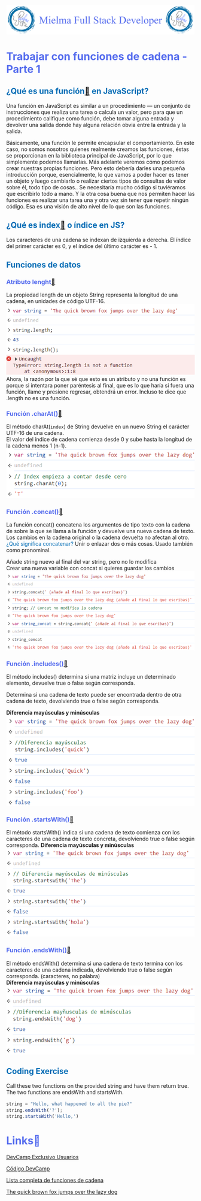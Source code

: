 ![Logo Mielma](Logo/Logo_Encabezado.png)

# <b><font color="#556CEE">Trabajar con funciones de cadena - Parte 1</font></b>

## <b><font color="#006cb5">¿Qué es una función[🔗](https://developer.mozilla.org/es/docs/Web/JavaScript/Guide/Functions) en JavaScript?</font></b>
Una función en JavaScript es similar a un procedimiento — un conjunto de instrucciones que realiza una tarea o calcula un valor, pero para que un procedimiento califique como función, debe tomar alguna entrada y devolver una salida donde hay alguna relación obvia entre la entrada y la salida.

Básicamente, una función le permite encapsular el comportamiento. En este caso, no somos nosotros quienes realmente creamos las funciones, éstas se proporcionan en la biblioteca principal de JavaScript, por lo que simplemente podemos llamarlas. Más adelante veremos cómo podemos crear nuestras propias funciones. Pero esto debería darles una pequeña introducción porque, esencialmente, lo que vamos a poder hacer es tener un objeto y luego cambiarlo o realizar ciertos tipos de consultas de valor sobre él, todo tipo de cosas..
Se necesitaría mucho código si tuviéramos que escribirlo todo a mano. Y la otra cosa buena que nos permiten hacer las funciones es realizar una tarea una y otra vez sin tener que repetir ningún código. Esa es una visión de alto nivel de lo que son las funciones.
## <b><font color="#006cb5">¿Qué es index[🔗](https://developer.mozilla.org/es/docs/Web/JavaScript/Reference/Global_Objects/String/indexOf#descripci%C3%B3n) o índice en JS?</font></b>
Los caracteres de una cadena se indexan de izquierda a derecha. El índice del primer carácter es 0, y el índice del último carácter es - 1.

## <b><font color="#006cb5">Funciones de datos</font></b>

### <font color="#556CEE">Atributo lenght[🔗](https://developer.mozilla.org/es/docs/Web/JavaScript/Reference/Global_Objects/String/length)</font>
La propiedad length de un objeto String representa la longitud de una cadena, en unidades de código UTF-16.
![Funciones String .lenght](image/Funciones_String_.length.png)
Ahora, la razón por la que sé que esto es un atributo y no una función es porque si intentara poner paréntesis al final, que es lo que haría si fuera una función, llame y presione regresar, obtendrá un error. Incluso te dice que .length no es una función.

### <font color="#556CEE">Función .charAt()[🔗](https://developer.mozilla.org/es/docs/Web/JavaScript/Reference/Global_Objects/String/charAt)</font>
El método charAt(`index`) de String devuelve en un nuevo String el carácter UTF-16 de una cadena.  
El valor del índice de cadena comienza desde 0 y sube hasta la longitud de la cadena menos 1 (n-1).
![Funciones String .charAt()](image/Funciones_String_.charAt().png)

### <font color="#556CEE">Función .concat()[🔗](https://developer.mozilla.org/es/docs/Web/JavaScript/Reference/Global_Objects/String/concat)</font>

La función concat() concatena los argumentos de tipo texto con la cadena de sobre la que se llama a la función y devuelve una nueva cadena de texto. Los cambios en la cadena original o la cadena devuelta no afectan al otro.  
<font color="#006cb5">¿Qué significa concatenar?</font> Unir o enlazar dos o más cosas. Usado también como pronominal.

Añade string nuevo al final del  var string, pero no lo modifica  
Crear una nueva variable con concat si quieres guardar los cambios
![Funciones String Concat()](image/Funciones_String_.concat().png)

### <font color="#556CEE">Función .includes()[🔗](https://developer.mozilla.org/es/docs/Web/JavaScript/Reference/Global_Objects/Array/includes)</font>

El método includes() determina si una matriz incluye un determinado elemento, devuelve true o false según corresponda.

Determina si una cadena de texto puede ser encontrada dentro de otra cadena de texto, devolviendo true o false según corresponda.

<b>Diferencia mayúsculas y minúsculas</b>
![ Funciones String .includes()](image/Funciones_String_.includes().png)

### <font color="#556CEE">Función .startsWith()[🔗](https://developer.mozilla.org/es/docs/Web/JavaScript/Reference/Global_Objects/String/startsWith)</font>

El método startsWith() indica si una cadena de texto comienza con los caracteres de una cadena de texto concreta, devolviendo true o false según corresponda.
<b>Diferencia mayúsculas y minúsculas</b>
![Funciones String .startsWith()](image/Funciones_String_.startsWith().png)


### <font color="#556CEE">Función .endsWith()[🔗](https://developer.mozilla.org/es/docs/Web/JavaScript/Reference/Global_Objects/String/endsWith)</font>

El método endsWith() determina si una cadena de texto termina con los caracteres de una cadena indicada, devolviendo true o false según corresponda. (caracteres, no palabra)  
<b>Diferencia mayúsculas y minúsculas</b>
![Funciones String .endsWith()](image/Funciones_String_.endsWith().png)

## <b><font color="#006cb5">Coding Exercise</font></b>
Call these two functions on the provided string and have them return true. The two functions are endsWith and startsWith.
```js
string = "Hello, what happened to all the pie?"
string.endsWith('?');
string.startsWith('Hello,')
```




# <b><font color="#556CEE">Links🔗</font></b>

[DevCamp Exclusivo Usuarios](https://basque.devcamp.com/pt-full-stack-development-javascript-python-react/guide/working-string-functions-part-1)  


[Código DevCamp](https://github.com/rails-camp/javascript-programming/blob/master/section_b_13_string_functions.js)

[Lista completa de funciones de cadena](https://www.w3schools.com/jsref/jsref_obj_string.asp)

[The quick brown fox jumps over the lazy dog](https://en.wikipedia.org/wiki/The_quick_brown_fox_jumps_over_the_lazy_dog)